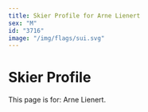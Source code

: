 ```yaml
---
title: Skier Profile for Arne Lienert
sex: "M"
id: "3716"
image: "/img/flags/sui.svg" 
---
```


# Skier Profile

This page is for: Arne Lienert.
    